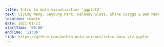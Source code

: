 ```yaml
---
title: Intro to data visualisation 'ggplot2'
text: Liying Wang, Gayoung Park, Delaney Glass, Shane Scaggs & Ben Marwick
location: remote
date: 2021-01-11
startTime: '09:00'
endTime: '11:00'
link: https://github.com/anthro-data-science/intro-data-viz-ggplot
---
```

